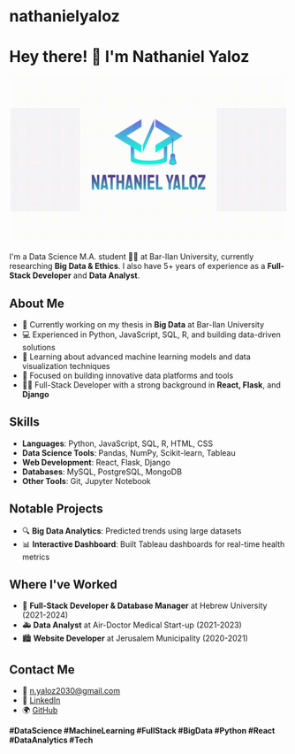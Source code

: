 # nathanielyaloz

# Hey there! 👋 I'm Nathaniel Yaloz

<p align="center">
  <img src="./github_gif_nathan.gif" width="500" height="300">
</p>



I'm a Data Science M.A. student 🧑‍🎓 at Bar-Ilan University, currently researching **Big Data & Ethics**. I also have 5+ years of experience as a **Full-Stack Developer** and **Data Analyst**.

## About Me

- 🔬 Currently working on my thesis in **Big Data** at Bar-Ilan University
- 💻 Experienced in Python, JavaScript, SQL, R, and building data-driven solutions
- 🌱 Learning about advanced machine learning models and data visualization techniques
- 🎯 Focused on building innovative data platforms and tools
- 🧑‍💻 Full-Stack Developer with a strong background in **React, Flask**, and **Django**

## Skills
- **Languages**: Python, JavaScript, SQL, R, HTML, CSS
- **Data Science Tools**: Pandas, NumPy, Scikit-learn, Tableau
- **Web Development**: React, Flask, Django
- **Databases**: MySQL, PostgreSQL, MongoDB
- **Other Tools**: Git, Jupyter Notebook

## Notable Projects

- 🔍 **Big Data Analytics**: Predicted trends using large datasets
- 📊 **Interactive Dashboard**: Built Tableau dashboards for real-time health metrics

## Where I've Worked

- 🏫 **Full-Stack Developer & Database Manager** at Hebrew University (2021-2024)
- 🚑 **Data Analyst** at Air-Doctor Medical Start-up (2021-2023)
- 🏙️ **Website Developer** at Jerusalem Municipality (2020-2021)

## Contact Me

- 📧 [n.yaloz2030@gmail.com](mailto:n.yaloz2030@gmail.com)
- 🔗 [LinkedIn](https://www.linkedin.com/in/nathaniel-yaloz/)
- 🌍 [GitHub](https://github.com/YalozTech)

**#DataScience #MachineLearning #FullStack #BigData #Python #React #DataAnalytics #Tech**
